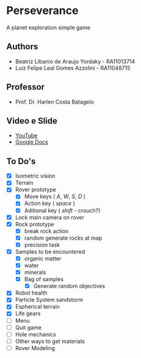 # Perseverance

A planet exploration simple game

## Authors
* Beatriz Libanio de Araujo Yordaky - RA11013714
* Luiz Felipe Leal Gomes Azzolini   - RA11048715

## Professor
* Prof. Dr. Harlen Costa Batagelo

## Video e Slide
* [YouTube](https://youtu.be/VSLqw8BzOvQ)
* [Google Docs](https://drive.google.com/file/d/199TFwNBcPsWmDc0ugve0dJux9mSkPylh/view?usp=sharing)

## To Do's
* [x] Isometric vision
* [x] Terrain
* [x] Rover prototype
	* [x] Move keys ( _A_, _W_, _S_, _D_ )
	* [x] Action key ( _space_ )
	* [x] Aditional key ( _shift_ - crouch?)
* [x] Lock main camera on rover
* [x] Rock prototype
	* [x] break rock action
	* [x] random generate rocks at map
	* [x] precision task
* [x] Samples to be encountered
	* [x] organic matter
	* [x] water
	* [x] minerals
	* [x] Bag of samples
		* [x] Generate random objectives
* [x] Robot health
* [x] Particle System sandstorm
* [x] Espherical terrain
* [x] Life gears
* [ ] Menu
* [ ] Quit game
* [ ] Hole mechanics
* [ ] Other ways to get materials
* [ ] Rover Modeling
